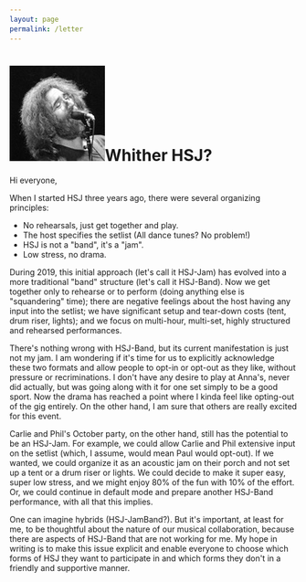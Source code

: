 ```yaml
---
layout: page
permalink: /letter
---
```

<h1><img class="ui avatar image" src="/images/jerryavatar.jpg">Whither HSJ?</h1>

Hi everyone, 

When I started HSJ three years ago, there were several organizing principles:

 * No rehearsals, just get together and play.
 * The host specifies the setlist (All dance tunes? No problem!)
 * HSJ is not a "band", it's a "jam".
 * Low stress, no drama.
 
During 2019, this initial approach (let's call it HSJ-Jam) has evolved into a more traditional "band" structure (let's call it HSJ-Band). Now we get together only to rehearse or to perform (doing anything else is "squandering" time); there are negative feelings about the host having any input into the setlist; we have significant setup and tear-down costs (tent, drum riser, lights); and we focus on multi-hour, multi-set, highly structured and rehearsed performances.

There's nothing wrong with HSJ-Band, but its current manifestation is just not my jam. I am wondering if it's time for us to explicitly acknowledge these two formats and allow people to opt-in or opt-out as they like, without pressure or recriminations. I don't have any desire to play at Anna's, never did actually, but was going along with it for one set simply to be a good sport. Now the drama has reached a point where I kinda feel like opting-out of the gig entirely.  On the other hand, I am sure that others are really excited for this event. 

Carlie and Phil's October party, on the other hand, still has the potential to be an HSJ-Jam.  For example, we could allow Carlie and Phil extensive input on the setlist (which, I assume, would mean Paul would opt-out).  If we wanted, we could organize it as an acoustic jam on their porch and not set up a tent or a drum riser or lights. We could decide to make it super easy, super low stress, and we might enjoy 80% of the fun with 10% of the effort.  Or, we could continue in default mode and prepare another HSJ-Band performance, with all that this implies.

One can imagine hybrids (HSJ-JamBand?). But it's important, at least for me, to be thoughtful about the nature of our musical collaboration, because there are aspects of HSJ-Band that are not working for me.  My hope in writing is to make this issue explicit and enable everyone to choose which forms of HSJ they want to participate in and which forms they don't in a friendly and supportive manner. 
